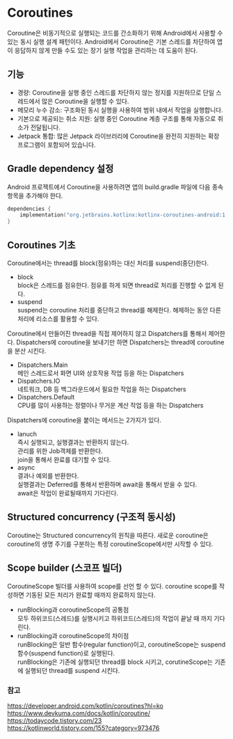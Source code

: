 # Coroutines
Coroutine은 비동기적으로 실행되는 코드를 간소화하기 위해 Android에서 사용할 수 있는 동시 실행 설계 패턴이다. Android에서 Coroutine은 기본 스레드를 차단하여 앱이 응답하지 않게 만들 수도 있는 장기 실행 작업을 관리하는 데 도움이 된다.

## 기능
* 경량: Coroutine을 실행 중인 스레드를 차단하지 않는 정지를 지원하므로 단일 스레드에서 많은 Coroutine을 실행할 수 있다. 
* 메모리 누수 감소: 구조화된 동시 실행을 사용하여 범위 내에서 작업을 실행합니다.
* 기본으로 제공되는 취소 지원: 실행 중인 Coroutine 계층 구조를 통해 자동으로 취소가 전달됩니다.
* Jetpack 통합: 많은 Jetpack 라이브러리에 Coroutine을 완전히 지원하는 확장 프로그램이 포함되어 있습니다.

## Gradle dependency 설정
Android 프로젝트에서 Coroutine을 사용하려면 앱의 build.gradle 파일에 다음 종속 항목을 추가해야 한다.
``` kotlin
dependencies {
    implementation("org.jetbrains.kotlinx:kotlinx-coroutines-android:1.3.9")
}
```

## Coroutines 기초
Coroutine에서는 thread를 block(점유)하는 대신 처리를 suspend(중단)한다. 
* block   
block은 스레드를 점유한다. 점유를 하게 되면 thread로 처리를 진행할 수 없게 된다.
* suspend   
suspend는 coroutine 처리를 중단하고 thread를 해제한다. 해제하는 동안 다른 처리에 리소스를 활용할 수 있다.

Coroutine에서 만들어진 thread을 직접 제어하지 않고 Dispatchers를 통해서 제어한다. Dispatchers에 coroutine을 보내기만 하면 Dispatchers는 thread에 coroutine을 분산 시킨다.
* Dispatchers.Main   
메인 스레드로서 화면 UI와 상호작용 작업 등을 하는 Dispatchers
* Dispatchers.IO   
네트워크, DB 등 백그라운드에서 필요한 작업을 하는 Dispatchers
* Dispatchers.Default   
CPU를 많이 사용하는 정렬이나 무거운 계산 작업 등을 하는 Dispatchers

Dispatchers에 coroutine을 붙이는 메서드는 2가지가 있다.
* lanuch   
즉시 실행되고, 실행결과는 반환하지 않는다.   
관리를 위한 Job객체를 반환한다.   
join을 통해서 완료를 대기할 수 있다.
* async   
결과나 예외를 반환한다.   
실행결과는 Deferred<T>를 통해서 반환하며 await을 통해서 받을 수 있다.   
await은 작업이 완료될때까지 기다린다.
    
## Structured concurrency (구조적 동시성)
Coroutine는 Structured concurrency의 원칙을 따른다. 새로운 coroutine은 coroutine의 생명 주기를 구분하는 특정 coroutineScope에서만 시작할 수 있다. 
    
## Scope builder (스코프 빌더)
CoroutineScope 빌더를 사용하여 scope를 선언 할 수 있다. coroutine scope를 작성하면 기동된 모든 처리가 완료할 때까지 완료하지 않는다.
* runBlocking과 coroutineScope의 공통점   
모두 하위코드(스레드)를 실행시키고 하위코드(스레드)의 작업이 끝날 때 까지 기다린다.
* runBlocking과 coroutineScope의 차이점   
runBlocking은 일반 함수(regular function)이고, coroutineScope는 suspend 함수(suspend function)로 실행된다.   
runBlocking은 기존에 실행되던 thread를 block 시키고, corutineScope는 기존에 실행되던 thread를 suspend 시킨다.
    
### 참고
https://developer.android.com/kotlin/coroutines?hl=ko   
https://www.devkuma.com/docs/kotlin/coroutine/   
https://todaycode.tistory.com/23    
https://kotlinworld.tistory.com/155?category=973476

